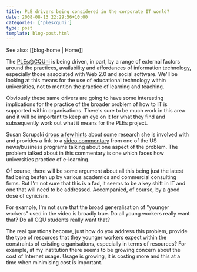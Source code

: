 ```yaml
---
title: PLE drivers being considered in the corporate IT world?
date: 2008-08-13 22:29:56+10:00
categories: ['plescquni']
type: post
template: blog-post.html
---
```


See also: [[blog-home | Home]]

The [PLEs@CQUni](http://cddu.cqu.edu.au/index.php/PLEs%40CQUni) is being driven, in part, by a range of external factors around the practices, availability and affordances of information technology, especially those associated with Web 2.0 and social software. We'll be looking at this means for the use of educational technology within universities, not to mention the practice of learning and teaching.

Obviously these same drivers are going to have some interesting implications for the practice of the broader problem of how to IT is supported within organisations. There's sure to be much work in this area and it will be important to keep an eye on it for what they find and subsequently work out what it means for the PLEs project.

Susan Scrupski [drops a few hints](http://itsinsider.com/2008/08/12/how-will-we-work-20-for-the-man/) about some research she is involved with and provides a link to a [video commentary](http://media1.ngenera.com/bmorison.html) from one of the US news/business programs talking about one aspect of the problem. The problem talked about in this commentary is one which faces how universities practice of e-learning.

Of course, there will be some argument about all this being just the latest fad being beaten up by various academics and commercial consulting firms. But I'm not sure that this is a fad, it seems to be a key shift in IT and one that will need to be addressed. Accompanied, of course, by a good dose of cynicism.

For example, I'm not sure that the broad generalisation of "younger workers" used in the video is broadly true. Do all young workers really want that? Do all CQU students really want that?

The real questions become, just how do you address this problem, provide the type of resources that they younger workers expect within the constraints of existing organisations, especially in terms of resources? For example, at my institution there seems to be growing concern about the cost of Internet usage. Usage is growing, it is costing more and this at a time when minimising cost is important.